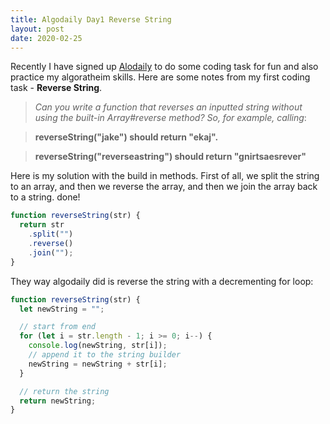 ```yaml
---
title: Algodaily Day1 Reverse String
layout: post
date: 2020-02-25
---
```


Recently I have signed up [Alodaily](https://algodaily.com/) to do some coding task for fun and also practice my algoratheim skills. Here are some notes from my first coding task - **Reverse String**.

> *Can you write a function that reverses an inputted string without using the built-in Array#reverse method? So, for example, calling*:

> **reverseString("jake") should return "ekaj".**

> **reverseString("reverseastring") should return "gnirtsaesrever"**

Here is my solution with the build in methods.
First of all, we split the string to an array, and then we reverse the array, and then we join the array back to a string. done!

```javascript
function reverseString(str) {
  return str
    .split("")
    .reverse()
    .join("");
}
```

They way algodaily did is reverse the string with a decrementing for loop:

```javascript
function reverseString(str) {
  let newString = "";

  // start from end
  for (let i = str.length - 1; i >= 0; i--) {
    console.log(newString, str[i]);
    // append it to the string builder
    newString = newString + str[i];
  }

  // return the string
  return newString;
}
```
